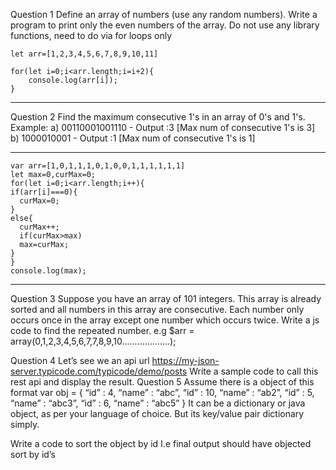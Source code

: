Question 1
Define an array of numbers (use any random numbers). Write a program to print only the even numbers of the array. Do not use any library functions, need to do via for loops only

```
let arr=[1,2,3,4,5,6,7,8,9,10,11]

for(let i=0;i<arr.length;i=i+2){
    console.log(arr[i]);
}
```

---

Question 2
Find the maximum consecutive 1's in an array of 0's and 1's.
Example:
a) 00110001001110 - Output :3 [Max num of consecutive 1's is 3]
b) 1000010001 - Output :1 [Max num of consecutive 1's is 1]

---

```
var arr=[1,0,1,1,1,0,1,0,0,1,1,1,1,1,1]
let max=0,curMax=0;
for(let i=0;i<arr.length;i++){
if(arr[i]===0){
  curMax=0;
}
else{
  curMax++;
  if(curMax>max)
  max=curMax;
}
}
console.log(max);
```

---

Question 3
Suppose you have an array of 101 integers. This array is already sorted and all numbers in this array are consecutive. Each number only occurs once in the array except one number which occurs twice. Write a js code to find the repeated number.
e.g $arr = array(0,1,2,3,4,5,6,7,7,8,9,10...................);

Question 4
Let’s see we an api url https://my-json-server.typicode.com/typicode/demo/posts
Write a sample code to call this rest api and display the result.
Question 5
Assume there is a object of this format
var obj = {
“id” : 4, “name” : “abc”,
“id” : 10, “name” : “ab2”,
“id” : 5, “name” : “abc3”,
“id” : 6, “name” : “abc5”
}
It can be a dictionary or java object, as per your language of choice. But its key/value pair dictionary simply.

Write a code to sort the object by id
I.e final output should have objected sort by id’s
